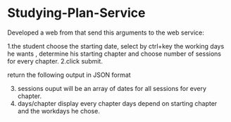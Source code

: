 # Studying-Plan-Service

Developed a web from that send this arguments to the web service:

1.the student choose the starting date, select by ctrl+key the working days he wants , determine his starting chapter and choose number of sessions for every chapter.
2.click submit.

return the following output in JSON format

3. sessions ouput will be an array of dates for all sessions for every chapter.
4. days/chapter display every chapter days depend on starting chapter and the workdays he chose.
